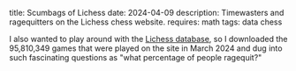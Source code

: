 title: Scumbags of Lichess
date: 2024-04-09
description: Timewasters and ragequitters on the Lichess chess website.
requires: math
tags: data chess

I also wanted to play around with the [Lichess database](https://database.lichess.org/), so I downloaded the 95,810,349 games that were played on the site in March 2024 and dug into such fascinating questions as "what percentage of people ragequit?"
